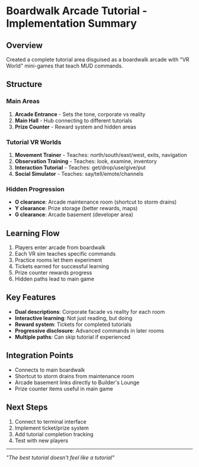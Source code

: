 # Boardwalk Arcade Tutorial - Implementation Summary

## Overview
Created a complete tutorial area disguised as a boardwalk arcade with "VR World" mini-games that teach MUD commands.

## Structure

### Main Areas
1. **Arcade Entrance** - Sets the tone, corporate vs reality
2. **Main Hall** - Hub connecting to different tutorials
3. **Prize Counter** - Reward system and hidden areas

### Tutorial VR Worlds
1. **Movement Trainer** - Teaches: north/south/east/west, exits, navigation
2. **Observation Training** - Teaches: look, examine, inventory
3. **Interaction Tutorial** - Teaches: get/drop/use/give/put
4. **Social Simulator** - Teaches: say/tell/emote/channels

### Hidden Progression
- **O clearance**: Arcade maintenance room (shortcut to storm drains)
- **Y clearance**: Prize storage (better rewards, maps)
- **G clearance**: Arcade basement (developer area)

## Learning Flow
1. Players enter arcade from boardwalk
2. Each VR sim teaches specific commands
3. Practice rooms let them experiment
4. Tickets earned for successful learning
5. Prize counter rewards progress
6. Hidden paths lead to main game

## Key Features
- **Dual descriptions**: Corporate facade vs reality for each room
- **Interactive learning**: Not just reading, but doing
- **Reward system**: Tickets for completed tutorials
- **Progressive disclosure**: Advanced commands in later rooms
- **Multiple paths**: Can skip tutorial if experienced

## Integration Points
- Connects to main boardwalk
- Shortcut to storm drains from maintenance room
- Arcade basement links directly to Builder's Lounge
- Prize counter items useful in main game

## Next Steps
1. Connect to terminal interface
2. Implement ticket/prize system
3. Add tutorial completion tracking
4. Test with new players

---

*"The best tutorial doesn't feel like a tutorial"*
